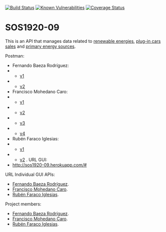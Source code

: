 [![Build Status](https://travis-ci.org/gti-sos/SOS1920-09.svg?branch=master)](https://travis-ci.org/gti-sos/SOS1920-09)
[![Known Vulnerabilities](https://snyk.io/test/github/gti-sos/SOS1920-09/badge.svg?targetFile=package.json)](https://snyk.io/test/github/gti-sos/SOS1920-09?targetFile=package.json)
[![Coverage Status](https://coveralls.io/repos/github/gti-sos/SOS1920-09/badge.svg?branch=master)](https://coveralls.io/github/gti-sos/SOS1920-09?branch=master)

# SOS1920-09
This is an API that manages data related to [renewable energies](http://sos1920-09.herokuapp.com/#/renewableSourcesAPI), [plug-in cars sales](http://sos1920-09.herokuapp.com/#/plugInVehiclesAPI) and [primary energy sources](http://sos1920-09.herokuapp.com/#/oilCoalNuclearEnergyConsumptionAPI).

Postman:
* Fernando Baeza Rodríguez:
* * [v1](https://documenter.getpostman.com/view/10674128/SzYT4Lrv)
* * [v2](https://documenter.getpostman.com/view/10674128/Szme3xWC)
* Francisco Mohedano Caro:
* * [v1](https://documenter.getpostman.com/view/10805606/SzYT4Lrw)
* * [v2](https://documenter.getpostman.com/view/10805606/Szme3xGu)
* * [v3](https://documenter.getpostman.com/view/10805606/SztD4n9w)
* * [v4](https://documenter.getpostman.com/view/10805606/SztD4n9v)
* Rubén Faraco Iglesias:
* * [v1](https://documenter.getpostman.com/view/10667105/SzYT4Lrx)
* * [v2](https://documenter.getpostman.com/view/10667105/Szme4Hua)
.
URL GUI:
* http://sos1920-09.herokuapp.com/#

URL Individual GUI APIs:
* [Fernando Baeza Rodríguez](http://sos1920-09.herokuapp.com/#/plugInVehiclesAPI).
* [Francisco Mohedano Caro](http://sos1920-09.herokuapp.com/#/renewableSourcesAPI).
* [Rubén Faraco Iglesias](http://sos1920-09.herokuapp.com/#/oilCoalNuclearEnergyConsumptionAPI).

Project members: 
* [Fernando Baeza Rodríguez](https://github.com/nandobaeza97).
* [Francisco Mohedano Caro](https://github.com/pacomc).
* [Rubén Faraco Iglesias](https://github.com/rubenfaracoi).

